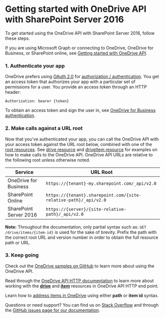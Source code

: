 # Getting started with OneDrive API with SharePoint Server 2016

To get started using the OneDrive API with SharePoint Server 2016, follow these steps.

If you are using Microsoft Graph or connecting to OneDrive, OneDrive for Business, or SharePoint online, see [Getting started with OneDrive API](getting-started.md).

### 1. Authenticate your app

OneDrive prefers using [OAuth 2.0](http://oauth.net/2/) for [authorization / authentication](auth/index.md).
You get an access token that authorizes your app with a particular set of permissions for a user.
You provide an access token through an HTTP header:

`Authorization: bearer {token}`

To obtain an access token and sign the user in, see [OneDrive for Business authentication](auth/aad_oauth.md).

### 2. Make calls against a URL root

Now that you've authenticated your app, you can call the OneDrive API with your access token against the URL root below, combined with one of the [root resources](index.md#onedrive-root-resources).
See [drive resource](resources/drive.md) and [driveItem resource](resources/item.md) for examples on how to make calls to the OneDrive API.
OneDrive API URLs are relative to the following root unless otherwise noted.

| Service                | URL Root                                                         |
| ---------------------- | ---------------------------------------------------------------- |
| OneDrive for Business  | `https://{tenant}-my.sharepoint.com/_api/v2.0`                   |
| SharePoint Online      | `https://{tenant}.sharepoint.com/{site-relative-path}/_api/v2.0` |
| SharePoint Server 2016 | `https://{server}/{site-relative-path}/_api/v2.0`                |

**Note:** Throughout the documentation, only partial syntax such as: `GET /drive/items/{item-id}` is used for the sake of brevity.
Prefix the path with the correct root URL and version number in order to obtain the full resource path or URL.

### 3. Keep going

Check out the [OneDrive samples on GitHub](https://github.com/onedrive) to learn more about using the OneDrive API.

Read through the [OneDrive API HTTP documentation](index.md) to learn more about working with the [**drive**](resources/drive.md) and [**item**](resources/item.md) resources in OneDrive API HTTP end point.

Learn how to [address items in OneDrive](misc/addressing.md) using either **path** or **item id** syntax.

Questions or need support?
You can find us on [Stack Overflow](http://stackoverflow.com/questions/tagged/onedrive) and through the [GitHub issues page for our documentation](https://github.com/onedrive/onedrive-api-docs/issues).

<!-- {
  "type": "#page.annotation",
  "description": "Getting started using HTTP to access the OneDrive API",
  "keywords": "http,auth,onedrive,api,sharepoint",
  "section": "documentation"
  } -->
